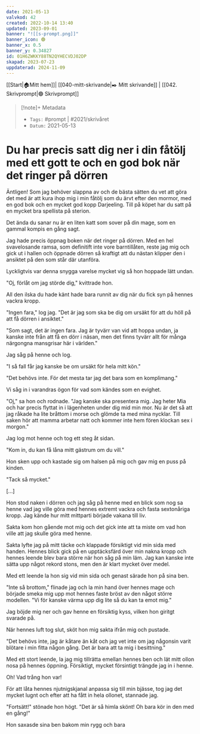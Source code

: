 ```yaml
---
date: 2021-05-13
valvkod: 42
created: 2022-10-14 13:40
updated: 2023-09-01
banner: "![[s-prompt.png]]"
banner_icon: 🟢
banner_x: 0.5
banner_y: 0.34827
id: 01H6ZWKKY88TN2QYHECVDJ02DP
skapad: 2023-07-23
uppdaterad: 2024-11-09
---
```

[[Start|🏠Mitt hem]]| [[040-mitt-skrivande|✒️ Mitt skrivande]] | [[042. Skrivprompt|🟢 Skrivprompt]]

> [!note]+ Metadata
> * `Tags:`  #prompt | #2021/skrivåret 
> * `Datum:` 2021-05-13

# Du har precis satt dig ner i din fåtölj med ett gott te och en god bok när det ringer på dörren

Äntligen! Som jag behöver slappna av och de bästa sätten du vet att göra det med är att kura ihop mig i min fåtölj som du ärvt efter den mormor, med en god bok och en mycket god kopp Darjeeling. Till på köpet har du satt på en mycket bra spellista på sterion.

Det ända du sanar nu är en liten katt som sover på din mage, som en gammal kompis en gång sagt.

Jag hade precis öppnag boken när det ringer på dörren. Med en hel svavelosande ramsa, som definitift inte vore barntillåten, reste jag mig och gick ut i hallen och öppnade dörren så kraftigt att du nästan klipper den i ansiktet på den som står där utanföra. 

Lyckligtvis var denna snygga varelse mycket vig så hon hoppade lätt undan.

"Oj, förlåt om jag störde dig," kvittrade hon.

All den ilska du hade känt hade bara runnit av dig när du fick syn på hennes vackra kropp.

"Ingen fara," log jag. "Det är jag som ska be dig om ursäkt för att du höll på att få dörren i ansiktet."

"Som sagt, det är ingen fara. Jag är tyvärr van vid att hoppa undan, ja kanske inte från att få en dörr i näsan, men det finns tyvärr allt för många närgongna mansgrisar här i världen."

Jag såg på henne och log.

"I så fall får jag kanske be om ursäkt för hela mitt kön."

"Det behövs inte. För det mesta tar jag det bara som en komplimang."

Vi såg in i varandras ögon för vad som kändes som en evighet.

"Oj," sa hon och rodnade. "Jag kanske ska presentera mig. Jag heter Mia och har precis flyttat in i lägenheten under dig mid min mor. Nu är det så att jag råkade ha lite bråttom i morse och glömde ta med mina nycklar. Till saken hör att mamma arbetar natt och kommer inte hem fören klockan sex i morgon."

Jag log mot henne och tog ett steg åt sidan.

"Kom in, du kan få låna mitt gästrum om du vill."

Hon sken upp och kastade sig om halsen på mig och gav mig en puss på kinden.

"Tack så mycket."



[...]

Hon stod naken i dörren och jag såg på henne med en blick som nog sa henne vad jag ville göra med hennes extremt vackra och fasta sextonåriga kropp. Jag kände hur mitt mittparti började vakana till liv.

Sakta kom hon gående mot mig och det gick inte att ta miste om vad hon ville att jag skulle göra med henne.

Sakta lyfte jag på mitt täcke och klappade försiktigt vid min sida med handen. Hennes blick gick på en upptäcksfärd över min nakna kropp och hennes leende blev bara större när hon såg på min läm. Jag kan kanske inte sätta upp något rekord stons, men den är klart mycket över medel.

Med ett leende la hon sig vid min sida och genast särade hon på sina ben.

"Inte så brottom," flinade jag och la min hand över hennes mage och började smeka mig upp mot hennes faste bröst av den något större modellen. "Vi för kanske värma upp dig lite så du kan ta emot mig."

Jag böjde mig ner och gav henne en försiktig kyss, vilken hon giritgt svarade på.

När hennes luft tog slut, sköt hon mig sakta ifrån mig och pustade.

"Det behövs inte, jag är kåtare än kåt och jag vet inte om jag någonsin varit blötare i min fitta någon gång. Det är bara att ta mig i besittning."

Med ett stort leende, la jag mig tillrätta emellan hennes ben och lät mitt ollon nosa på hennes öppning. Försiktigt, mycket försintigt trängde jag in i henne.

Oh! Vad trång hon var!

För att låta hennes njutnigskjanal anpassa sig till min bjässe, tog jag det mycket lugnt och efter att ha fått in hela ollonet, stannade jag.

"Fortsätt!" stönade hon högt. "Det är så himla skönt! Oh bara kör in den med en gång!"

Hon saxasde sina ben bakom min rygg och bara 



